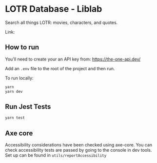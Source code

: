 # LOTR Database - Liblab

Search all things LOTR: movies, characters, and quotes.

Link:

## How to run

You'll need to create your an API key from: https://the-one-api.dev/

Add an `.env` file to the root of the project and then run.

To run locally: 
```bash
yarn
yarn dev
```

## Run Jest Tests

```bash
yarn test
```

## Axe core

Accessibility considerations have been checked using axe-core.
You can check accessibility tests are passed by going to the console in dev tools. Set up can be found in `utils/reportAccessibility`
